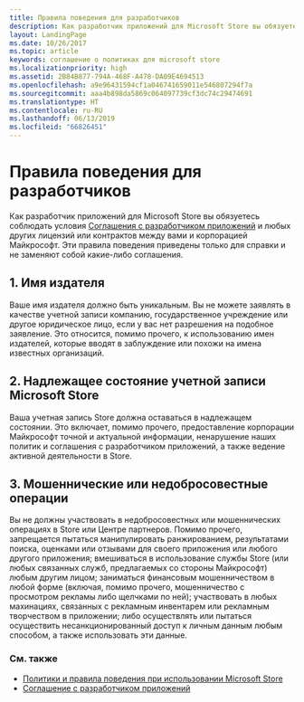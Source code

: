 ```yaml
---
title: Правила поведения для разработчиков
description: Как разработчик приложений для Microsoft Store вы обязуетесь соблюдать условия Соглашения с разработчиком приложений и любых других лицензий или контрактов между вами и корпорацией Майкрософт.
layout: LandingPage
ms.date: 10/26/2017
ms.topic: article
keywords: соглашение о политиках для microsoft store
ms.localizationpriority: high
ms.assetid: 2B84B877-794A-468F-A478-DA09E4694513
ms.openlocfilehash: a9e96431594cf1a046741659011e546807294f7a
ms.sourcegitcommit: aaa4b898da5869c064097739cf3dc74c29474691
ms.translationtype: HT
ms.contentlocale: ru-RU
ms.lasthandoff: 06/13/2019
ms.locfileid: "66826451"
---
```

# <a name="developer-code-of-conduct"></a>Правила поведения для разработчиков

Как разработчик приложений для Microsoft Store вы обязуетесь соблюдать условия [Соглашения с разработчиком приложений](https://docs.microsoft.com/legal/windows/agreements/app-developer-agreement) и любых других лицензий или контрактов между вами и корпорацией Майкрософт. Эти правила поведения приведены только для справки и не заменяют собой какие-либо соглашения.


## <a name="1-publisher-name"></a>1. Имя издателя

Ваше имя издателя должно быть уникальным. Вы не можете заявлять в качестве учетной записи компанию, государственное учреждение или другое юридическое лицо, если у вас нет разрешения на подобное заявление. Это относится, помимо прочего, к использованию имен издателей, которые вводят в заблуждение или похожи на имена известных организаций.


## <a name="2-store-account-in-good-standing"></a>2. Надлежащее состояние учетной записи Microsoft Store

Ваша учетная запись Store должна оставаться в надлежащем состоянии. Это включает, помимо прочего, предоставление корпорации Майкрософт точной и актуальной информации, ненарушение наших политик и соглашения с разработчиком приложений, а также ведение активной деятельности в Store.


## <a name="3-fraudulent-or-dishonest-activities"></a>3. Мошеннические или недобросовестные операции

Вы не должны участвовать в недобросовестных или мошеннических операциях в Store или Центре партнеров. Помимо прочего, запрещается пытаться манипулировать ранжированием, результатами поиска, оценками или отзывами для своего приложения или любого другого приложения; вмешиваться в использование службы Store (или любых связанных служб, предлагаемых со стороны Майкрософт) любым другим лицом; заниматься финансовым мошенничеством в любой форме (включая, помимо прочего, мошенничество с просмотром рекламы либо щелчками по ней); участвовать в любых махинациях, связанных с рекламным инвентарем или рекламным творчеством в приложении; либо осуществлять или пытаться осуществить несанкционированный доступ к личным данным любым способом, а также использовать эти данные.


### <a name="see-also"></a>См. также

- [Политики и правила поведения при использовании Microsoft Store](store-policies-and-code-of-conduct.md)
- [Соглашение с разработчиком приложений](https://docs.microsoft.com/legal/windows/agreements/app-developer-agreement)